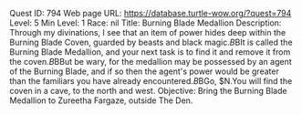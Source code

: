 Quest ID: 794
Web page URL: https://database.turtle-wow.org/?quest=794
Level: 5
Min Level: 1
Race: nil
Title: Burning Blade Medallion
Description: Through my divinations, I see that an item of power hides deep within the Burning Blade Coven, guarded by beasts and black magic.$B$BIt is called the Burning Blade Medallion, and your next task is to find it and remove it from the coven.$B$BBut be wary, for the medallion may be possessed by an agent of the Burning Blade, and if so then the agent's power would be greater than the familiars you have already encountered.$B$BGo, $N.You will find the coven in a cave, to the north and west.
Objective: Bring the Burning Blade Medallion to Zureetha Fargaze, outside The Den.
